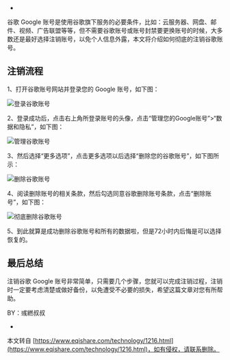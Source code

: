 -

谷歌 Google 账号是使用谷歌旗下服务的必要条件，比如：云服务器、网盘、邮件、视频、广告联盟等等，但不需要谷歌账号或账号封禁要更换账号的时候，大多数还是最好选择注销账号，以免个人信息外露，本文将介绍如何彻底的注销谷歌账号。

**注销流程**
--------

1、打开谷歌账号网站并登录您的 Google 账号，如下图：

![登录谷歌账号](https://opclash.com/zb_users/upload/2024/06/202406271719421368164690.jpg)

2、登录成功后，点击右上角所登录账号的头像，点击“管理您的Google账号”>“数据和隐私”，如下图：

![管理谷歌账号](https://opclash.com/zb_users/upload/2024/06/202406271719421374486578.png)

3、然后选择“更多选项”，点击更多选项以后选择“删除您的谷歌账号”，如下图所示：

![删除谷歌账号](https://opclash.com/zb_users/upload/2024/06/202406271719421381747945.png)

4、阅读删除账号的相关条款，然后勾选同意谷歌删除账号条款，点击“删除账号”，如下图：

![彻底删除谷歌账号](https://opclash.com/zb_users/upload/2024/06/202406271719421396460049.png)

5、到此就算是成功删除谷歌账号和所有的数据啦，但是72小时内后悔是可以选择恢复的。

**最后总结**
--------

注销谷歌 Google 账号非常简单，只需要几个步骤，您就可以完成注销过程，注销时一定要考虑清楚或做好备份，以免遭受不必要的损失，希望这篇文章对您有所帮助。

BY：彧繎叔叔

-

本文转自 [https://www.eqishare.com/technology/1216.html](https://www.eqishare.com/technology/1216.html)，如有侵权，请联系删除。